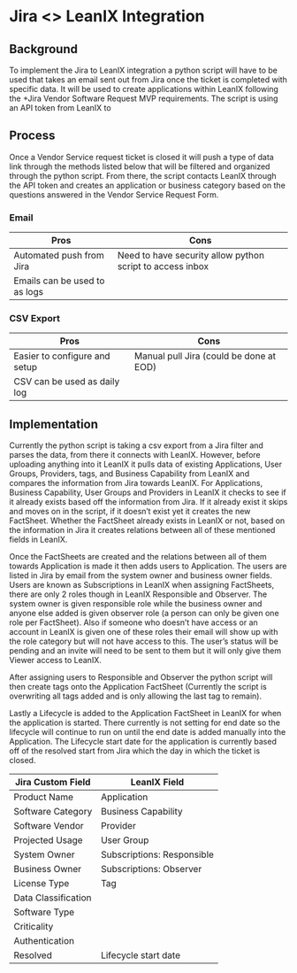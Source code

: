 # Jira <> LeanIX Integration

## Background

To implement the Jira to LeanIX integration a python script will have to be used that takes an email sent out from Jira once the ticket is completed with specific data. It will be used to create applications within LeanIX following the +Jira Vendor Software Request MVP requirements. The script is using an API token from LeanIX to


## Process

Once a Vendor Service request ticket is closed it will push a type of data link through the methods listed below that will be filtered and organized through the python script. From there, the script contacts LeanIX through the API token and creates an application or business category based on the questions answered in the Vendor Service Request Form.

### Email
| Pros                          | Cons                                                      |
| ----------------------------- | --------------------------------------------------------- |
| Automated push from Jira      | Need to have security allow python script to access inbox |
| Emails can be used to as logs |                                                           |

### CSV Export
| Pros                                                                                                                                                                                                      | Cons                                    |
| --------------------------------------------------------------------------------------------------------------------------------------------------------------------------------------------------------- | --------------------------------------- |
| Easier to configure and setup                                                                                                                                                                             | Manual pull Jira (could be done at EOD) |
| CSV can be used as daily log                                                                                                                                                                              |                                         |

## Implementation

Currently the python script is taking a csv export from a Jira filter and parses the data, from there it connects with LeanIX. However, before uploading anything into it LeanIX it pulls data of existing Applications, User Groups, Providers, tags, and Business Capability from LeanIX and compares the information from Jira towards LeanIX. For Applications, Business Capability, User Groups and Providers in LeanIX it checks to see if it already exists based off the information from Jira. If it already exist it skips and moves on in the script, if it doesn’t exist yet it creates the new FactSheet. Whether the FactSheet already exists in LeanIX or not, based on the information in Jira it creates relations between all of these mentioned fields in LeanIX.

Once the FactSheets are created and the relations between all of them towards Application is made it then adds users to Application. The users are listed in Jira by email from the system owner and business owner fields. Users are known as Subscriptions in LeanIX when assigning FactSheets, there are only 2 roles though in LeanIX Responsible and Observer. The system owner is given responsible role while the business owner and anyone else added is given observer role (a person can only be given one role per FactSheet). Also if someone who doesn’t have access or an account in LeanIX is given one of these roles their email will show up with the role category but will not have access to this. The user’s status will be pending and an invite will need to be sent to them but it will only give them Viewer access to LeanIX.

After assigning users to Responsible and Observer the python script will then create tags onto the Application FactSheet (Currently the script is overwriting all tags added and is only allowing the last tag to remain). 

Lastly a Lifecycle is added to the Application FactSheet in LeanIX for when the application is started. There currently is not setting for end date so the lifecycle will continue to run on until the end date is added manually into the Application. The Lifecycle start date for the application is currently based off of the resolved start from Jira which the day in which the ticket is closed.

| Jira Custom Field   | LeanIX Field               |
| ------------------- | -------------------------- |
| Product Name        | Application                |
| Software Category   | Business Capability        |
| Software Vendor     | Provider                   |
| Projected Usage     | User Group                 |
| System Owner        | Subscriptions: Responsible |
| Business Owner      | Subscriptions: Observer    |
| License Type        | Tag                        |
| Data Classification |                            |
| Software Type       |                            |
| Criticality         |                            |
| Authentication      |                            |
| Resolved            | Lifecycle start date       |


